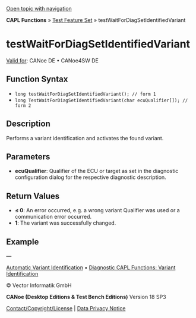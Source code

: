 [Open topic with navigation](../../../../../CANoeDEFamily.htm#Topics/CAPLFunctions/Test/Functions/CAPLfunctionTestWaitForDiagSetIdentifiedVariant.md)

**CAPL Functions** » [Test Feature Set](../CAPLfunctionsTFSOverview.md) » testWaitForDiagSetIdentifiedVariant

# testWaitForDiagSetIdentifiedVariant

[Valid for](../../../Shared/FeatureAvailability.md): CANoe DE • CANoe4SW DE

## Function Syntax

- `long testWaitForDiagSetIdentifiedVariant(); // form 1`
- `long TestWaitForDiagSetIdentifiedVariant(char ecuQualifier[]); // form 2`

## Description

Performs a variant identification and activates the found variant.

## Parameters

- **ecuQualifier**: Qualifier of the ECU or target as set in the diagnostic configuration dialog for the respective diagnostic description.

## Return Values

- **≤ 0**: An error occurred, e.g. a wrong variant Qualifier was used or a communication error occurred.
- **1**: The variant was successfully changed.

## Example

—

[Automatic Variant Identification](../../../CANoeCANalyzer/Diagnostics/Test/DiagnosticsAutomaticVariantIdentification.md) • [Diagnostic CAPL Functions: Variant Identification](../../Diagnostics/CAPLfunctionsDiagnosticsOverview.md#FunctionsVariantIdentification)

© Vector Informatik GmbH

**CANoe (Desktop Editions & Test Bench Editions)** Version 18 SP3

[Contact/Copyright/License](../../../Shared/ContactCopyrightLicense.md) | [Data Privacy Notice](https://www.vector.com/int/en/company/get-info/privacy-policy/)
